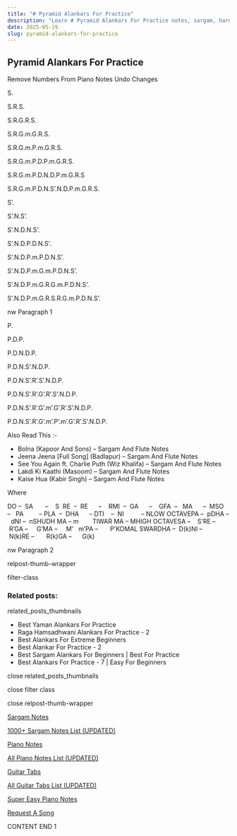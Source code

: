```yaml
---
title: "# Pyramid Alankars For Practice"
description: "Learn # Pyramid Alankars For Practice notes, sargam, harmonium notations and flute notes. Easy step-by-step tutorial for beginners."
date: 2025-05-19
slug: pyramid-alankars-for-practice
---
```


## Pyramid Alankars For Practice

Remove Numbers From Piano Notes
Undo Changes



S.

S.R.S.

S.R.G.R.S.

S.R.G.m.G.R.S.

S.R.G.m.P.m.G.R.S.

S.R.G.m.P.D.P.m.G.R.S.

S.R.G.m.P.D.N.D.P.m.G.R.S

S.R.G.m.P.D.N.S’.N.D.P.m.G.R.S.



S’.

S’.N.S’.

S’.N.D.N.S’.

S’.N.D.P.D.N.S’.

S’.N.D.P.m.P.D.N.S’.

S’.N.D.P.m.G.m.P.D.N.S’.

S’.N.D.P.m.G.R.G.m.P.D.N.S’.

S’.N.D.P.m.G.R.S.R.G.m.P.D.N.S’.

nw Paragraph 1



P.

P.D.P.

P.D.N.D.P.

P.D.N.S’.N.D.P.

P.D.N.S’.R’.S’.N.D.P.

P.D.N.S’.R’.G’.R’.S’.N.D.P.

P.D.N.S’.R’.G’.m’.G’.R’.S’.N.D.P.

P.D.N.S’.R’.G’.m’.P’.m’.G’.R’.S’.N.D.P.





Also Read This :-



* Bolna (Kapoor And Sons) – Sargam And Flute Notes
* Jeena Jeena [Full Song] (Badlapur) – Sargam And Flute Notes
* See You Again ft. Charlie Puth (Wiz Khalifa) – Sargam And Flute Notes
* Lakdi Ki Kaathi (Masoom) – Sargam And Flute Notes
* Kaise Hua (Kabir Singh) – Sargam And Flute Notes

Where



DO –  SA       –    S  RE  –  RE      –    RMI  –  GA      –    GFA  –   MA      –  MSO  –   PA         – PLA  –  DHA      – DTI    –  NI          – NLOW OCTAVEPA –  pDHA –  dNI –  nSHUDH MA – m        TIWAR MA – MHIGH OCTAVESA –    S’RE –     R’GA –     G’MA –     M’   m’PA –       P’KOMAL SWARDHA –  D(k)NI –       N(k)RE –       R(k)GA –      G(k)



nw Paragraph 2

relpost-thumb-wrapper

filter-class

### Related posts:

related_posts_thumbnails

* Best Yaman Alankars For Practice
* Raga Hamsadhwani Alankars For Practice - 2
* Best Alankars For Extreme Beginners
* Best Alankar For Practice - 2
* Best Sargam Alankars For Beginners | Best For Practice
* Best Alankars For Practice - 7 | Easy For Beginners

close related_posts_thumbnails

close filter class

close relpost-thumb-wrapper

[Sargam Notes](https://www.notationsworld.com/sargam-notes.html)

[1000+ Sargam Notes List (UPDATED)](https://www.notationsworld.com/all-songs-list-sargam-notes.html)

[Piano Notes](https://www.notationsworld.com/piano-notes.html)

[All Piano Notes List (UPDATED)](https://www.notationsworld.com/all-songs-list-piano-notes.html)

[Guitar Tabs](https://www.notationsworld.com/guitar-tabs.html)

[All Guitar Tabs List (UPDATED)](https://www.notationsworld.com/all-songs-list-guitar-tabs.html)

[Super Easy Piano Notes](https://studywall.in/)

[Request A Song](https://www.notationsworld.com/request-a-song.html)

CONTENT END 1

